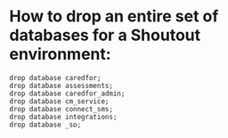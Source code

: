 # How to drop an entire set of databases for a Shoutout environment:

    drop database caredfor;
    drop database assessments;
    drop database caredfor_admin;
    drop database cm_service;
    drop database connect_sms;
    drop database integrations;
    drop database _so;
